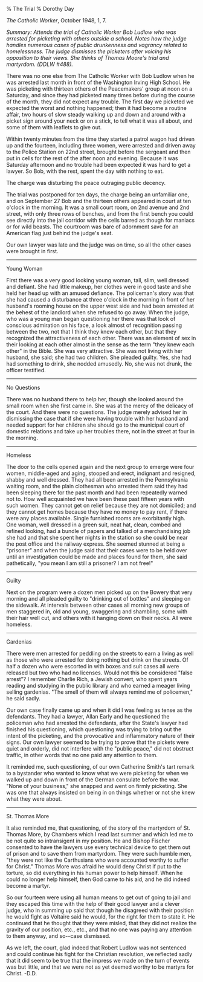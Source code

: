 % The Trial
% Dorothy Day

*The Catholic Worker*, October 1948, 1, 7.

*Summary: Attends the trial of Catholic Worker Bob Ludlow who was
arrested for picketing with others outside a school. Notes how the judge
handles numerous cases of public drunkenness and vagrancy related to
homelessness. The judge dismisses the picketers after voicing his
opposition to their views. She thinks of Thomas Moore's trial and
martyrdom. (DDLW \#488).*

There was no one else from The Catholic Worker with Bob Ludlow when he
was arrested last month in front of the Washington Irving High School.
He was picketing with thirteen others of the Peacemakers' group at noon
on a Saturday, and since they had picketed many times before during the
course of the month, they did not expect any trouble. The first day we
picketed we expected the worst and nothing happened; then it had become
a routine affair, two hours of slow steady walking up and down and
around with a picket sign around your neck or on a stick, to tell what
it was all about, and some of them with leaflets to give out.

Within twenty minutes from the time they started a patrol wagon had
driven up and the fourteen, including three women, were arrested and
driven away to the Police Station on 22nd street, brought before the
sergeant and then put in cells for the rest of the after noon and
evening. Because it was Saturday afternoon and no trouble had been
expected it was hard to get a lawyer. So Bob, with the rest, spent the
day with nothing to eat.

The charge was disturbing the peace outraging public decency.

The trial was postponed for ten days, the charge being an unfamiliar
one, and on September 27 Bob and the thirteen others appeared in court
at ten o'clock in the morning. It was a small court room, on 2nd avenue
and 2nd street, with only three rows of benches, and from the first
bench you could see directly into the jail corridor with the cells
barred as though for maniacs or for wild beasts. The courtroom was bare
of adornment save for an American flag just behind the judge's seat.

Our own lawyer was late and the judge was on time, so all the other
cases were brought in first.

****

Young Woman

First there was a very good looking young woman, tall, slim, well
dressed and defiant. She had little makeup, her clothes were in good
taste and she held her head up with an amused defiance. The policeman's
story was that she had caused a disturbance at three o'clock in the
morning in front of her husband's rooming house on the upper west side
and had been arrested at the behest of the landlord when she refused to
go away. When the judge, who was a young man began questioning her there
was that look of conscious admiration on his face, a look almost of
recognition passing between the two, not that I think they knew each
other, but that they recognized the attractiveness of each other. There
was an element of sex in their looking at each other almost in the sense
as the term "they knew each other" in the Bible. She was very
attractive. She was not living with her husband, she said; she had two
children. She pleaded guilty. Yes, she had had something to drink, she
nodded amusedly. No, she was not drunk, the officer testified.

****

No Questions

There was no husband there to help her, though she looked around the
small room when she first came in. She was at the mercy of the delicacy
of the court. And there were no questions. The judge merely advised her
in dismissing the case that if she were having trouble with her husband
and needed support for her children she should go to the municipal court
of domestic relations and take up her troubles there, not in the street
at four in the morning.

****

Homeless

The door to the cells opened again and the next group to emerge were
four women, middle-aged and aging, stooped and erect, indignant and
resigned, shabby and well dressed. They had all been arrested in the
Pennsylvania waiting room, and the plain clothesman who arrested them
said they had been sleeping there for the past month and had been
repeatedly warned not to. How well acquainted we have been these past
fifteen years with such women. They cannot get on relief because they
are not domiciled; and they cannot get homes because they have no money
to pay rent, if there were any places available. Single furnished rooms
are exorbitantly high. One woman, well dressed in a green suit, neat
hat, clean, combed and refined looking, had a bundle of papers and
talked of a merchandising job she had and that she spent her nights in
the station so she could be near the post office and the railway
express. She seemed stunned at being a "prisoner" and when the judge
said that their cases were to be held over until an investigation could
be made and places found for them, she said pathetically, "you mean I am
still a prisoner? I am not free!"

****

Guilty

Next on the program were a dozen men picked up on the Bowery that very
morning and all pleaded guilty to "drinking out of bottles" and sleeping
on the sidewalk. At intervals between other cases all morning new groups
of men staggered in, old and young, swaggering and shambling, some with
their hair well cut, and others with it hanging down on their necks. All
were homeless.

****

Gardenias

There were men arrested for peddling on the streets to earn a living as
well as those who were arrested for doing nothing but drink on the
streets. Of half a dozen who were escorted in with boxes and suit cases
all were released but two who had no licenses. Would not this be
considered "false arrest"? I remember Charlie Rich, a Jewish convert,
who spent years reading and studying in the public library and who
earned a meager living selling gardenias. "The smell of them will always
remind me of policemen," he said sadly.

Our own case finally came up and when it did I was feeling as tense as
the defendants. They had a lawyer, Allan Early and he questioned the
policeman who had arrested the defendants, after the State's lawyer had
finished his questioning, which questioning was trying to bring out the
intent of the picketing, and the provocative and inflammatory nature of
their signs. Our own lawyer seemed to be trying to prove that the
pickets were quiet and orderly, did not interfere with the "public
peace," did not obstruct traffic, in other words that no one paid any
attention to them.

It reminded me, such questioning, of our own Catherine Smith's tart
remark to a bystander who wanted to know what we were picketing for when
we walked up and down in front of the German consulate before the war.
"None of your business," she snapped and went on firmly picketing. She
was one that always insisted on being in on things whether or not she
knew what they were about.

****

St. Thomas More

It also reminded me, that questioning, of the story of the martyrdom of
St. Thomas More, by Chambers which I read last summer and which led me
to be not quite so intransigent in my position. He and Bishop Fischer
consented to have the lawyers use every technical device to get them out
of prison and to save them from martyrdom. They were such humble men,
"they were not like the Carthusians who were accounted worthy to suffer
for Christ." Thomas More was afraid he would deny Christ if put to the
torture, so did everything in his human power to help himself. When he
could no longer help himself, then God came to his aid, and he did
indeed become a martyr.

So our fourteen were using all human means to get out of going to jail
and they escaped this time with the help of their good lawyer and a
clever judge, who in summing up said that though he disagreed with their
position he would fight as Voltaire said he would, for the right for
them to state it. He continued that he thought that they were misled,
that they did not realize the gravity of our position, etc., etc., and
that no one was paying any attention to them anyway, and so--case
dismissed.

As we left, the court, glad indeed that Robert Ludlow was not sentenced
and could continue his fight for the Christian revolution, we reflected
sadly that it did seem to be true that the impress we made on the turn
of events was but little, and that we were not as yet deemed worthy to
be martyrs for Christ. -D.D.
